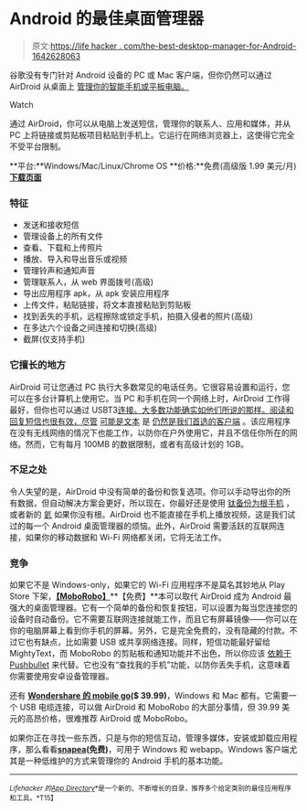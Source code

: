 # Android 的最佳桌面管理器

> 原文:[https://life hacker . com/the-best-desktop-manager-for-Android-1642628063](https://lifehacker.com/the-best-desktop-manager-for-android-1642628063)

谷歌没有专门针对 Android 设备的 PC 或 Mac 客户端，但你仍然可以通过 AirDroid 从桌面上 [管理你的智能手机或平板电脑。](https://lifehacker.com/airdroid-2-lands-at-google-play-brings-web-based-remot-481662650)

Watch

通过 AirDroid，你可以从电脑上发送短信，管理你的联系人、应用和媒体，并从 PC 上将链接或剪贴板项目粘贴到手机上。它运行在网络浏览器上，这使得它完全不受平台限制。

**平台:**Windows/Mac/Linux/Chrome OS
**价格:**免费(高级版 1.99 美元/月)
[**下载页面**](https://play.google.com/store/apps/details?id=com.sand.airdroid&hl=en)

### 特征

*   发送和接收短信
*   管理设备上的所有文件
*   查看、下载和上传照片
*   播放、导入和导出音乐或视频
*   管理铃声和通知声音
*   管理联系人，从 web 界面拨号(高级)
*   导出应用程序 apk，从 apk 安装应用程序
*   上传文件，粘贴链接，将文本直接粘贴到剪贴板
*   找到丢失的手机，远程擦除或锁定手机，拍摄入侵者的照片(高级)
*   在多达六个设备之间连接和切换(高级)
*   截屏(仅支持手机)

### 它擅长的地方

AirDroid 可让您通过 PC 执行大多数常见的电话任务。它很容易设置和运行，您可以在多台计算机上使用它。当 PC 和手机在同一个网络上时，AirDroid 工作得最好，但你也可以通过 USBT3[连接。大多数功能确实如他们所说的那样。阅读和回复短信也很有效，尽管](http://help.airdroid.com/customer/portal/articles/1296187-how-to-use-airdroid-without-wi-fi-or-other-network-connection-) [可能是文本](http://mightytext.net/) 是 [仍然是我们首选的客户端](http://lifehacker.com/the-best-way-to-text-from-your-computer-on-android-1572831393) 。该应用程序在没有无线网络的情况下也能工作，以防你在户外使用它，并且不信任你所在的网络。然而，它有每月 100MB 的数据限制，或者有高级计划的 1GB。

### 不足之处

令人失望的是，AirDroid 中没有简单的备份和恢复选项。你可以手动导出你的所有数据，但自动解决方案会更好，所以现在，你最好还是使用 [钛备份为根手机](https://lifehacker.com/the-best-backup-app-for-android-5840664) ，或者新的 [氦](https://play.google.com/store/apps/details?id=com.koushikdutta.backup&hl=en) 如果你没有根。AirDroid 也不能直接在手机上播放视频，这是我们试过的每一个 Android 桌面管理器的烦恼。此外，AirDroid 需要活跃的互联网连接，如果你的移动数据和 Wi-Fi 网络都关闭，它将无法工作。

### 竞争

如果它不是 Windows-only，如果它的 Wi-Fi 应用程序不是莫名其妙地从 Play Store 下架，[**【MoboRobo】**](http://www.moborobo.com/)**【免费】**本可以取代 AirDroid 成为 Android 最强大的桌面管理器。它有一个简单的备份和恢复按钮，可以设置为每当您连接您的设备时自动备份。它不需要互联网连接就能工作，而且它有屏幕镜像——你可以在你的电脑屏幕上看到你手机的屏幕。另外，它是完全免费的，没有隐藏的付款。不过它也有缺点，比如需要 USB 或共享网络连接。同样，短信功能最好留给 MightyText，而 MoboRobo 的剪贴板和通知功能并不出色，所以你应该 [依赖于 Pushbullet](http://lifehacker.com/how-to-use-pushbullet-to-get-notified-of-anything-on-an-1548595270) 来代替。它也没有“查找我的手机”功能，以防你丢失手机，这意味着你需要使用安卓设备管理器。

还有 [**Wondershare 的 mobile go**](http://www.wondershare.com/android-manager/)**($ 39.99)**，Windows 和 Mac 都有。它需要一个 USB 电缆连接，可以做 AirDroid 和 MoboRobo 的大部分事情，但 39.99 美元的高昂价格，很难推荐 AirDroid 或 MoboRobo。

如果你正在寻找一些东西，只是与你的短信互动，管理多媒体，安装或卸载应用程序，那么看看[**snapea**](http://snappea.com/)**(免费)**，可用于 Windows 和 webapp。Windows 客户端尤其是一种低维护的方式来管理你的 Android 手机的基本功能。

* * *

<small>*Lifehacker 的*</small>[<small>*App Directory*</small>](http://lifehacker.com/the-lifehacker-app-directory-curates-the-best-apps-for-5803257)<small>*是一个新的、不断增长的目录，推荐多个给定类别的最佳应用程序和工具。*T15】</small>